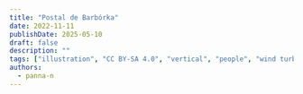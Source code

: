 ```yaml
---
title: "Postal de Barbórka"
date: 2022-11-11
publishDate: 2025-05-10
draft: false
description: ""
tags: ["illustration", "CC BY-SA 4.0", "vertical", "people", "wind turbine"]
authors:
  - panna-n
---
```

